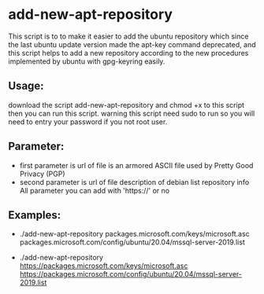 # add-new-apt-repository
This script is to to make it easier to add the ubuntu repository which since the last ubuntu update version made the apt-key command deprecated, and this script helps to add a new repository according to the new procedures implemented by ubuntu with gpg-keyring easily.

## Usage:
 download the script add-new-apt-repository and chmod +x to this script then you can run this script.
 warning this script need sudo to run so you will need to entry your password if you not root user.

## Parameter:
- first parameter is url of file is an armored ASCII file used by Pretty Good Privacy (PGP)
- second parameter is url of file description of debian list repository info
All parameter you can add with 'https://' or no

## Examples:
- ./add-new-apt-repository packages.microsoft.com/keys/microsoft.asc packages.microsoft.com/config/ubuntu/20.04/mssql-server-2019.list

- ./add-new-apt-repository https://packages.microsoft.com/keys/microsoft.asc https://packages.microsoft.com/config/ubuntu/20.04/mssql-server-2019.list

